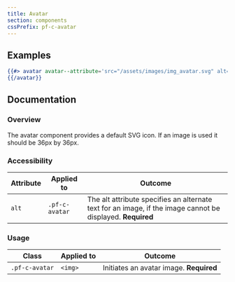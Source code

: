 ```yaml
---
title: Avatar
section: components
cssPrefix: pf-c-avatar
---
```


## Examples
```hbs title=Basic
{{#> avatar avatar--attribute='src="/assets/images/img_avatar.svg" alt="Avatar image"'}}
{{/avatar}}
```

## Documentation
### Overview
The avatar component provides a default SVG icon. If an image is used it should be 36px by 36px.

### Accessibility
| Attribute | Applied to | Outcome |
| -- | -- | -- |
| `alt` | `.pf-c-avatar` | The alt attribute specifies an alternate text for an image, if the image cannot be displayed. **Required** |

### Usage
| Class | Applied to | Outcome |
| -- | -- | -- |
| `.pf-c-avatar` | `<img>` |  Initiates an avatar image. **Required** |
